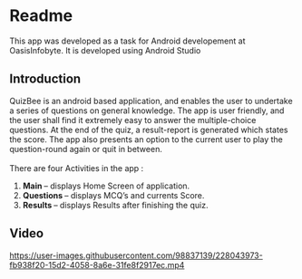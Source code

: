 # Readme
This app was developed as a task for Android developement at OasisInfobyte. It is developed using Android Studio<br>

## Introduction
QuizBee is an android based application, and enables the user to undertake a series of questions on general knowledge. The app is user friendly, and the user shall find it extremely easy to answer the multiple-choice questions. At the end of the quiz, a result-report is generated which states the score. The app also presents an option to the current user to play the question-round again or quit in between.<br>
<br>There are four Activities in the app :<br>
<ol>
<li> <b>Main </b>– displays Home Screen of application.
<li> <b>Questions </b>– displays MCQ’s and currents Score.
<li> <b>Results </b>– displays Results after finishing the quiz.
</ol>

## Video

https://user-images.githubusercontent.com/98837139/228043973-fb938f20-15d2-4058-8a6e-31fe8f2917ec.mp4



